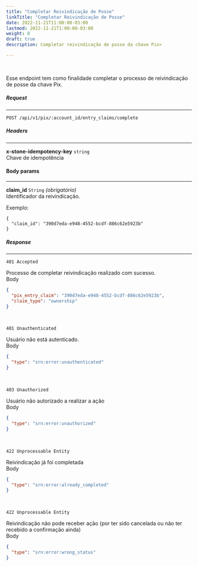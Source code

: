 ```yaml
---
title: "Completar Reivindicação de Posse"
linkTitle: "Completar Reivindicação de Posse"
date: 2022-11-21T11:00:00-03:00
lastmod: 2022-11-21T1:00:00-03:00
weight: 8
draft: true
description: Completar reivindicação de posse da chave Pix>

---
```

<br>

Esse endpoint tem como finalidade completar o processo de reivindicação de posse da chave Pix.

##### **Request**
---

```
POST /api/v1/pix/:account_id/entry_claims/complete
```

##### **Headers**
---

**x-stone-idempotency-key** `string`
<br>Chave de idempotência
<br>


#### **Body params**
---

**claim_id** `String` _(obrigatório)_
<br>Identificador da reivindicação.
<br>

Exemplo:  

```
{
  "claim_id": "390d7eda-e948-4552-bcdf-886c62e5923b"
}
```

##### **Response**
---

```
401 Accepted
```

Processo de completar reivindicação realizado com sucesso.
<br>
Body
```json
{  
  "pix_entry_claim": "390d7eda-e948-4552-bcdf-886c62e5923b",
  "claim_type": "ownership" 
}
```
<br> 

```
401 Unauthenticated
```

Usuário não está autenticado.
<br>
Body
```json
{  
  "type": "srn:error:unauthenticated"
}
```
<br> 

```
403 Unauthorized
```

Usuário não autorizado a realizar a ação
<br>
Body
```json
{  
  "type": "srn:error:unauthorized"
}
```
<br> 

```
422 Unprocessable Entity
```

Reivindicação já foi completada
<br>
Body
```json
{  
  "type": "srn:error:already_completed" 
}
```
<br> 

```
422 Unprocessable Entity
```

Reivindicação não pode receber ação (por ter sido cancelada ou não ter recebido a confirmação ainda)
<br>
Body
```json
{
  "type": "srn:error:wrong_status"
}
```
<br> 
